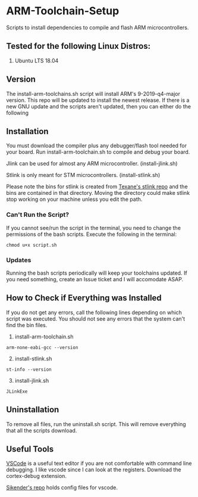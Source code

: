 # ARM-Toolchain-Setup
Scripts to install dependencies to compile and flash ARM microcontrollers.

## Tested for the following Linux Distros:
1. Ubuntu LTS 18.04

## Version
The install-arm-toolchains.sh script will install ARM's 9-2019-q4-major version. This repo will be updated to install the newest release. If there is a new GNU update and the scripts aren't updated, then you can either do the following

## Installation
You must download the compiler plus any debugger/flash tool needed for your board. Run install-arm-toolchain.sh to compile and debug your board.

Jlink can be used for almost any ARM microcontroller. (install-jlink.sh)

Stlink is only meant for STM microcontrollers. (install-stlink.sh)

Please note the bins for stlink is created from [Texane's stlink repo](https://github.com/texane/stlink) and the bins are contained in that directory. Moving the directory could make stlink stop working on your machine unless you edit the path.

### Can't Run the Script?
If you cannot see/run the script in the terminal, you need to change the permissions of the bash scripts. Execute the following in the terminal:
```
chmod u+x script.sh
```

### Updates
Running the bash scripts periodically will keep your toolchains updated. If you need something, create an Issue ticket and I will accomodate ASAP.

## How to Check if Everything was Installed
If you do not get any errors, call the following lines depending on which script was executed. You should not see any errors that the system can't find the bin files.
1. install-arm-toolchain.sh
```
arm-none-eabi-gcc --version
```
2. install-stlink.sh
```
st-info --version
```
3. install-jlink.sh
```
JLinkExe
```

## Uninstallation
To remove all files, run the uninstall.sh script. This will remove everything that all the scripts download.

## Useful Tools
[VSCode](https://code.visualstudio.com/) is a useful text editor if you are not comfortable with command line debugging. I like vscode since I can look at the registers. Download the cortex-debug extension.

[Sikender's repo](https://github.com/kendiser5000/Visual-Studio-Code-Config-Microcontrollers) holds config files for vscode.